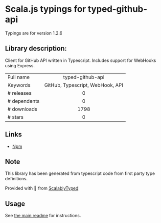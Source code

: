
# Scala.js typings for typed-github-api

Typings are for version 1.2.6

## Library description:
Client for GitHub API written in Typescript. Includes support for WebHooks using Express.

|                    |                 |
| ------------------ | :-------------: |
| Full name          | typed-github-api |
| Keywords           | GitHub, Typescript, WebHook, API |
| # releases         | 0 |
| # dependents       | 0 |
| # downloads        | 1798 |
| # stars            | 0 |

## Links
- [Npm](https://www.npmjs.com/package/typed-github-api)
    


## Note
This library has been generated from typescript code from first party type definitions.

Provided with :purple_heart: from [ScalablyTyped](https://github.com/oyvindberg/ScalablyTyped)

## Usage
See [the main readme](../../readme.md) for instructions.


